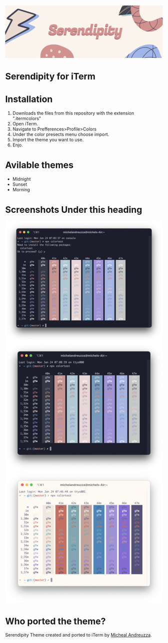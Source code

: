 ![Midnight](https://raw.githubusercontent.com/Serendipity-Theme/assets/main/githubHeader.png)

# Serendipity for iTerm


# Installation

1. Downloads the files from this repository with the extension ".itermcolors"
2. Open iTerm.
3. Navigate to Prefferences>Profile>Colors
4. Under the color presects menu choose import.
5. Import the theme you want to use.
6. Enjo.


# Avilable themes
- Midnight
- Sunset
- Morning

# Screenshots Under this heading
![VS Code](https://raw.githubusercontent.com/Serendipity-Theme/iterm/main/Midnight.png)
![VS Code](https://raw.githubusercontent.com/Serendipity-Theme/iterm/main/Sunset.png)
![VS Code](https://raw.githubusercontent.com/Serendipity-Theme/iterm/main/Morning.png)

# Who ported the theme?
Serendipity Theme created and ported to iTerm by [Micheal Andreuzza](https://github.com/michael-andreuzza).
